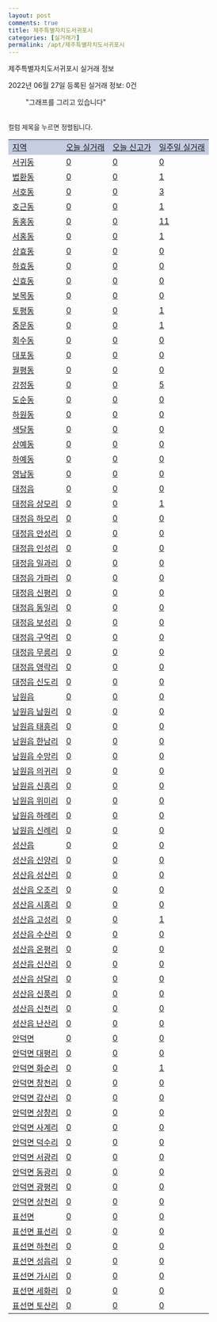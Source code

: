 ```yaml
---
layout: post
comments: true
title: 제주특별자치도서귀포시
categories: [실거래가]
permalink: /apt/제주특별자치도서귀포시
---
```


제주특별자치도서귀포시 실거래 정보

2022년 06월 27일 등록된 실거래 정보: 0건

<!--<script async src="https://pagead2.googlesyndication.com/pagead/js/adsbygoogle.js?client=ca-pub-3485438051770037"
 crossorigin="anonymous"></script>-->

<script type="text/javascript">
  google.charts.load('current', {'packages':['corechart']});
  google.charts.setOnLoadCallback(drawChart);

  function drawChart() {
    var data = google.visualization.arrayToDataTable([['거래일', '매매', '전월세', '전매'], ['21-01', 1, 1, 1], ['21-02', 0, 3, 0], ['21-03', 0, 1, 0], ['21-04', 0, 1, 0], ['21-05', 3, 7, 0], ['21-06', 42, 75, 7], ['21-07', 97, 96, 40], ['21-08', 80, 116, 33], ['21-09', 70, 74, 39], ['21-10', 89, 90, 38], ['21-11', 71, 88, 32], ['21-12', 94, 97, 20], ['22-01', 85, 91, 10], ['22-02', 86, 142, 10], ['22-03', 76, 132, 5], ['22-04', 77, 133, 14], ['22-05', 99, 116, 4], ['22-06', 25, 47, 2]]);

    var options = {
      title: '최근 1년간 유형별 거래량 추이',
      legend: { position: 'bottom' }
    };

    setTimeout(function() {
        var chart = new google.visualization.LineChart(document.getElementById('columnchart_material'));
        chart.draw(data, (options));
        document.getElementById('loading').style.display = 'none';
        var dayLabel = (new Date()).getDay();
        if (dayLabel < 2) {
            sorttable.innerSortFunction.apply(document.getElementById('week'), []);
            sorttable.innerSortFunction.apply(document.getElementById('week'), []);        
        }
        else {
            sorttable.innerSortFunction.apply(document.getElementById('today'), []);
            sorttable.innerSortFunction.apply(document.getElementById('today'), []);
        }
    }, 200);

  }
</script>

<div id="loading" style="z-index:20; display: block; margin-left: 35px">"그래프를 그리고 있습니다"</div>
<div id="columnchart_material" style="width: 95%; margin-left: -35px; display: block"></div>
<!--<div style="width: 95%; margin-left: -35px; display: block">
      <script async src="https://pagead2.googlesyndication.com/pagead/js/adsbygoogle.js?client=ca-pub-3485438051770037"
          crossorigin="anonymous"></script>
      <ins class="adsbygoogle"
          style="display:block"
          data-ad-format="fluid"
          data-ad-layout-key="-fb+5w+4e-db+86"
          data-ad-client="ca-pub-3485438051770037"
          data-ad-slot="1827090281"></ins>
      <script>
          (adsbygoogle = window.adsbygoogle || []).push({});
      </script>
</div>-->
<br>

<font size='small' style='font-size: small;'>컬럼 제목을 누르면 정렬됩니다.</font>
<table class="sortable">
  <tr style='background-color: rgba(114, 132, 186,0.4);'>
    <td id="region"><a href="#">지역</a></td>
    <td id="today"><a href="#">오늘 실거래</a></td>
    <td id="today_new"><a href="#">오늘 신고가</a></td>
    <td id="week"><a href="#">일주일 실거래</a></td>
  </tr>

  
  <tr class="item">
    <td><a href="제주특별자치도서귀포시서귀동">서귀동</a></td>
    <td><a href="제주특별자치도서귀포시서귀동">0</a></td>
    <td><a href="제주특별자치도서귀포시서귀동">0</a></td>
    <td><a href="제주특별자치도서귀포시서귀동">0</a></td>
  </tr>
    

  <tr class="item">
    <td><a href="제주특별자치도서귀포시법환동">법환동</a></td>
    <td><a href="제주특별자치도서귀포시법환동">0</a></td>
    <td><a href="제주특별자치도서귀포시법환동">0</a></td>
    <td><a href="제주특별자치도서귀포시법환동">1</a></td>
  </tr>
    

  <tr class="item">
    <td><a href="제주특별자치도서귀포시서호동">서호동</a></td>
    <td><a href="제주특별자치도서귀포시서호동">0</a></td>
    <td><a href="제주특별자치도서귀포시서호동">0</a></td>
    <td><a href="제주특별자치도서귀포시서호동">3</a></td>
  </tr>
    

  <tr class="item">
    <td><a href="제주특별자치도서귀포시호근동">호근동</a></td>
    <td><a href="제주특별자치도서귀포시호근동">0</a></td>
    <td><a href="제주특별자치도서귀포시호근동">0</a></td>
    <td><a href="제주특별자치도서귀포시호근동">1</a></td>
  </tr>
    

  <tr class="item">
    <td><a href="제주특별자치도서귀포시동홍동">동홍동</a></td>
    <td><a href="제주특별자치도서귀포시동홍동">0</a></td>
    <td><a href="제주특별자치도서귀포시동홍동">0</a></td>
    <td><a href="제주특별자치도서귀포시동홍동">11</a></td>
  </tr>
    

  <tr class="item">
    <td><a href="제주특별자치도서귀포시서홍동">서홍동</a></td>
    <td><a href="제주특별자치도서귀포시서홍동">0</a></td>
    <td><a href="제주특별자치도서귀포시서홍동">0</a></td>
    <td><a href="제주특별자치도서귀포시서홍동">1</a></td>
  </tr>
    

  <tr class="item">
    <td><a href="제주특별자치도서귀포시상효동">상효동</a></td>
    <td><a href="제주특별자치도서귀포시상효동">0</a></td>
    <td><a href="제주특별자치도서귀포시상효동">0</a></td>
    <td><a href="제주특별자치도서귀포시상효동">0</a></td>
  </tr>
    

  <tr class="item">
    <td><a href="제주특별자치도서귀포시하효동">하효동</a></td>
    <td><a href="제주특별자치도서귀포시하효동">0</a></td>
    <td><a href="제주특별자치도서귀포시하효동">0</a></td>
    <td><a href="제주특별자치도서귀포시하효동">0</a></td>
  </tr>
    

  <tr class="item">
    <td><a href="제주특별자치도서귀포시신효동">신효동</a></td>
    <td><a href="제주특별자치도서귀포시신효동">0</a></td>
    <td><a href="제주특별자치도서귀포시신효동">0</a></td>
    <td><a href="제주특별자치도서귀포시신효동">0</a></td>
  </tr>
    

  <tr class="item">
    <td><a href="제주특별자치도서귀포시보목동">보목동</a></td>
    <td><a href="제주특별자치도서귀포시보목동">0</a></td>
    <td><a href="제주특별자치도서귀포시보목동">0</a></td>
    <td><a href="제주특별자치도서귀포시보목동">0</a></td>
  </tr>
    

  <tr class="item">
    <td><a href="제주특별자치도서귀포시토평동">토평동</a></td>
    <td><a href="제주특별자치도서귀포시토평동">0</a></td>
    <td><a href="제주특별자치도서귀포시토평동">0</a></td>
    <td><a href="제주특별자치도서귀포시토평동">1</a></td>
  </tr>
    

  <tr class="item">
    <td><a href="제주특별자치도서귀포시중문동">중문동</a></td>
    <td><a href="제주특별자치도서귀포시중문동">0</a></td>
    <td><a href="제주특별자치도서귀포시중문동">0</a></td>
    <td><a href="제주특별자치도서귀포시중문동">1</a></td>
  </tr>
    

  <tr class="item">
    <td><a href="제주특별자치도서귀포시회수동">회수동</a></td>
    <td><a href="제주특별자치도서귀포시회수동">0</a></td>
    <td><a href="제주특별자치도서귀포시회수동">0</a></td>
    <td><a href="제주특별자치도서귀포시회수동">0</a></td>
  </tr>
    

  <tr class="item">
    <td><a href="제주특별자치도서귀포시대포동">대포동</a></td>
    <td><a href="제주특별자치도서귀포시대포동">0</a></td>
    <td><a href="제주특별자치도서귀포시대포동">0</a></td>
    <td><a href="제주특별자치도서귀포시대포동">0</a></td>
  </tr>
    

  <tr class="item">
    <td><a href="제주특별자치도서귀포시월평동">월평동</a></td>
    <td><a href="제주특별자치도서귀포시월평동">0</a></td>
    <td><a href="제주특별자치도서귀포시월평동">0</a></td>
    <td><a href="제주특별자치도서귀포시월평동">0</a></td>
  </tr>
    

  <tr class="item">
    <td><a href="제주특별자치도서귀포시강정동">강정동</a></td>
    <td><a href="제주특별자치도서귀포시강정동">0</a></td>
    <td><a href="제주특별자치도서귀포시강정동">0</a></td>
    <td><a href="제주특별자치도서귀포시강정동">5</a></td>
  </tr>
    

  <tr class="item">
    <td><a href="제주특별자치도서귀포시도순동">도순동</a></td>
    <td><a href="제주특별자치도서귀포시도순동">0</a></td>
    <td><a href="제주특별자치도서귀포시도순동">0</a></td>
    <td><a href="제주특별자치도서귀포시도순동">0</a></td>
  </tr>
    

  <tr class="item">
    <td><a href="제주특별자치도서귀포시하원동">하원동</a></td>
    <td><a href="제주특별자치도서귀포시하원동">0</a></td>
    <td><a href="제주특별자치도서귀포시하원동">0</a></td>
    <td><a href="제주특별자치도서귀포시하원동">0</a></td>
  </tr>
    

  <tr class="item">
    <td><a href="제주특별자치도서귀포시색달동">색달동</a></td>
    <td><a href="제주특별자치도서귀포시색달동">0</a></td>
    <td><a href="제주특별자치도서귀포시색달동">0</a></td>
    <td><a href="제주특별자치도서귀포시색달동">0</a></td>
  </tr>
    

  <tr class="item">
    <td><a href="제주특별자치도서귀포시상예동">상예동</a></td>
    <td><a href="제주특별자치도서귀포시상예동">0</a></td>
    <td><a href="제주특별자치도서귀포시상예동">0</a></td>
    <td><a href="제주특별자치도서귀포시상예동">0</a></td>
  </tr>
    

  <tr class="item">
    <td><a href="제주특별자치도서귀포시하예동">하예동</a></td>
    <td><a href="제주특별자치도서귀포시하예동">0</a></td>
    <td><a href="제주특별자치도서귀포시하예동">0</a></td>
    <td><a href="제주특별자치도서귀포시하예동">0</a></td>
  </tr>
    

  <tr class="item">
    <td><a href="제주특별자치도서귀포시영남동">영남동</a></td>
    <td><a href="제주특별자치도서귀포시영남동">0</a></td>
    <td><a href="제주특별자치도서귀포시영남동">0</a></td>
    <td><a href="제주특별자치도서귀포시영남동">0</a></td>
  </tr>
    

  <tr class="item">
    <td><a href="제주특별자치도서귀포시대정읍">대정읍</a></td>
    <td><a href="제주특별자치도서귀포시대정읍">0</a></td>
    <td><a href="제주특별자치도서귀포시대정읍">0</a></td>
    <td><a href="제주특별자치도서귀포시대정읍">0</a></td>
  </tr>
    

  <tr class="item">
    <td><a href="제주특별자치도서귀포시대정읍상모리">대정읍 상모리</a></td>
    <td><a href="제주특별자치도서귀포시대정읍상모리">0</a></td>
    <td><a href="제주특별자치도서귀포시대정읍상모리">0</a></td>
    <td><a href="제주특별자치도서귀포시대정읍상모리">1</a></td>
  </tr>
    

  <tr class="item">
    <td><a href="제주특별자치도서귀포시대정읍하모리">대정읍 하모리</a></td>
    <td><a href="제주특별자치도서귀포시대정읍하모리">0</a></td>
    <td><a href="제주특별자치도서귀포시대정읍하모리">0</a></td>
    <td><a href="제주특별자치도서귀포시대정읍하모리">0</a></td>
  </tr>
    

  <tr class="item">
    <td><a href="제주특별자치도서귀포시대정읍안성리">대정읍 안성리</a></td>
    <td><a href="제주특별자치도서귀포시대정읍안성리">0</a></td>
    <td><a href="제주특별자치도서귀포시대정읍안성리">0</a></td>
    <td><a href="제주특별자치도서귀포시대정읍안성리">0</a></td>
  </tr>
    

  <tr class="item">
    <td><a href="제주특별자치도서귀포시대정읍인성리">대정읍 인성리</a></td>
    <td><a href="제주특별자치도서귀포시대정읍인성리">0</a></td>
    <td><a href="제주특별자치도서귀포시대정읍인성리">0</a></td>
    <td><a href="제주특별자치도서귀포시대정읍인성리">0</a></td>
  </tr>
    

  <tr class="item">
    <td><a href="제주특별자치도서귀포시대정읍일과리">대정읍 일과리</a></td>
    <td><a href="제주특별자치도서귀포시대정읍일과리">0</a></td>
    <td><a href="제주특별자치도서귀포시대정읍일과리">0</a></td>
    <td><a href="제주특별자치도서귀포시대정읍일과리">0</a></td>
  </tr>
    

  <tr class="item">
    <td><a href="제주특별자치도서귀포시대정읍가파리">대정읍 가파리</a></td>
    <td><a href="제주특별자치도서귀포시대정읍가파리">0</a></td>
    <td><a href="제주특별자치도서귀포시대정읍가파리">0</a></td>
    <td><a href="제주특별자치도서귀포시대정읍가파리">0</a></td>
  </tr>
    

  <tr class="item">
    <td><a href="제주특별자치도서귀포시대정읍신평리">대정읍 신평리</a></td>
    <td><a href="제주특별자치도서귀포시대정읍신평리">0</a></td>
    <td><a href="제주특별자치도서귀포시대정읍신평리">0</a></td>
    <td><a href="제주특별자치도서귀포시대정읍신평리">0</a></td>
  </tr>
    

  <tr class="item">
    <td><a href="제주특별자치도서귀포시대정읍동일리">대정읍 동일리</a></td>
    <td><a href="제주특별자치도서귀포시대정읍동일리">0</a></td>
    <td><a href="제주특별자치도서귀포시대정읍동일리">0</a></td>
    <td><a href="제주특별자치도서귀포시대정읍동일리">0</a></td>
  </tr>
    

  <tr class="item">
    <td><a href="제주특별자치도서귀포시대정읍보성리">대정읍 보성리</a></td>
    <td><a href="제주특별자치도서귀포시대정읍보성리">0</a></td>
    <td><a href="제주특별자치도서귀포시대정읍보성리">0</a></td>
    <td><a href="제주특별자치도서귀포시대정읍보성리">0</a></td>
  </tr>
    

  <tr class="item">
    <td><a href="제주특별자치도서귀포시대정읍구억리">대정읍 구억리</a></td>
    <td><a href="제주특별자치도서귀포시대정읍구억리">0</a></td>
    <td><a href="제주특별자치도서귀포시대정읍구억리">0</a></td>
    <td><a href="제주특별자치도서귀포시대정읍구억리">0</a></td>
  </tr>
    

  <tr class="item">
    <td><a href="제주특별자치도서귀포시대정읍무릉리">대정읍 무릉리</a></td>
    <td><a href="제주특별자치도서귀포시대정읍무릉리">0</a></td>
    <td><a href="제주특별자치도서귀포시대정읍무릉리">0</a></td>
    <td><a href="제주특별자치도서귀포시대정읍무릉리">0</a></td>
  </tr>
    

  <tr class="item">
    <td><a href="제주특별자치도서귀포시대정읍영락리">대정읍 영락리</a></td>
    <td><a href="제주특별자치도서귀포시대정읍영락리">0</a></td>
    <td><a href="제주특별자치도서귀포시대정읍영락리">0</a></td>
    <td><a href="제주특별자치도서귀포시대정읍영락리">0</a></td>
  </tr>
    

  <tr class="item">
    <td><a href="제주특별자치도서귀포시대정읍신도리">대정읍 신도리</a></td>
    <td><a href="제주특별자치도서귀포시대정읍신도리">0</a></td>
    <td><a href="제주특별자치도서귀포시대정읍신도리">0</a></td>
    <td><a href="제주특별자치도서귀포시대정읍신도리">0</a></td>
  </tr>
    

  <tr class="item">
    <td><a href="제주특별자치도서귀포시남원읍">남원읍</a></td>
    <td><a href="제주특별자치도서귀포시남원읍">0</a></td>
    <td><a href="제주특별자치도서귀포시남원읍">0</a></td>
    <td><a href="제주특별자치도서귀포시남원읍">0</a></td>
  </tr>
    

  <tr class="item">
    <td><a href="제주특별자치도서귀포시남원읍남원리">남원읍 남원리</a></td>
    <td><a href="제주특별자치도서귀포시남원읍남원리">0</a></td>
    <td><a href="제주특별자치도서귀포시남원읍남원리">0</a></td>
    <td><a href="제주특별자치도서귀포시남원읍남원리">0</a></td>
  </tr>
    

  <tr class="item">
    <td><a href="제주특별자치도서귀포시남원읍태흥리">남원읍 태흥리</a></td>
    <td><a href="제주특별자치도서귀포시남원읍태흥리">0</a></td>
    <td><a href="제주특별자치도서귀포시남원읍태흥리">0</a></td>
    <td><a href="제주특별자치도서귀포시남원읍태흥리">0</a></td>
  </tr>
    

  <tr class="item">
    <td><a href="제주특별자치도서귀포시남원읍한남리">남원읍 한남리</a></td>
    <td><a href="제주특별자치도서귀포시남원읍한남리">0</a></td>
    <td><a href="제주특별자치도서귀포시남원읍한남리">0</a></td>
    <td><a href="제주특별자치도서귀포시남원읍한남리">0</a></td>
  </tr>
    

  <tr class="item">
    <td><a href="제주특별자치도서귀포시남원읍수망리">남원읍 수망리</a></td>
    <td><a href="제주특별자치도서귀포시남원읍수망리">0</a></td>
    <td><a href="제주특별자치도서귀포시남원읍수망리">0</a></td>
    <td><a href="제주특별자치도서귀포시남원읍수망리">0</a></td>
  </tr>
    

  <tr class="item">
    <td><a href="제주특별자치도서귀포시남원읍의귀리">남원읍 의귀리</a></td>
    <td><a href="제주특별자치도서귀포시남원읍의귀리">0</a></td>
    <td><a href="제주특별자치도서귀포시남원읍의귀리">0</a></td>
    <td><a href="제주특별자치도서귀포시남원읍의귀리">0</a></td>
  </tr>
    

  <tr class="item">
    <td><a href="제주특별자치도서귀포시남원읍신흥리">남원읍 신흥리</a></td>
    <td><a href="제주특별자치도서귀포시남원읍신흥리">0</a></td>
    <td><a href="제주특별자치도서귀포시남원읍신흥리">0</a></td>
    <td><a href="제주특별자치도서귀포시남원읍신흥리">0</a></td>
  </tr>
    

  <tr class="item">
    <td><a href="제주특별자치도서귀포시남원읍위미리">남원읍 위미리</a></td>
    <td><a href="제주특별자치도서귀포시남원읍위미리">0</a></td>
    <td><a href="제주특별자치도서귀포시남원읍위미리">0</a></td>
    <td><a href="제주특별자치도서귀포시남원읍위미리">0</a></td>
  </tr>
    

  <tr class="item">
    <td><a href="제주특별자치도서귀포시남원읍하례리">남원읍 하례리</a></td>
    <td><a href="제주특별자치도서귀포시남원읍하례리">0</a></td>
    <td><a href="제주특별자치도서귀포시남원읍하례리">0</a></td>
    <td><a href="제주특별자치도서귀포시남원읍하례리">0</a></td>
  </tr>
    

  <tr class="item">
    <td><a href="제주특별자치도서귀포시남원읍신례리">남원읍 신례리</a></td>
    <td><a href="제주특별자치도서귀포시남원읍신례리">0</a></td>
    <td><a href="제주특별자치도서귀포시남원읍신례리">0</a></td>
    <td><a href="제주특별자치도서귀포시남원읍신례리">0</a></td>
  </tr>
    

  <tr class="item">
    <td><a href="제주특별자치도서귀포시성산읍">성산읍</a></td>
    <td><a href="제주특별자치도서귀포시성산읍">0</a></td>
    <td><a href="제주특별자치도서귀포시성산읍">0</a></td>
    <td><a href="제주특별자치도서귀포시성산읍">0</a></td>
  </tr>
    

  <tr class="item">
    <td><a href="제주특별자치도서귀포시성산읍신양리">성산읍 신양리</a></td>
    <td><a href="제주특별자치도서귀포시성산읍신양리">0</a></td>
    <td><a href="제주특별자치도서귀포시성산읍신양리">0</a></td>
    <td><a href="제주특별자치도서귀포시성산읍신양리">0</a></td>
  </tr>
    

  <tr class="item">
    <td><a href="제주특별자치도서귀포시성산읍성산리">성산읍 성산리</a></td>
    <td><a href="제주특별자치도서귀포시성산읍성산리">0</a></td>
    <td><a href="제주특별자치도서귀포시성산읍성산리">0</a></td>
    <td><a href="제주특별자치도서귀포시성산읍성산리">0</a></td>
  </tr>
    

  <tr class="item">
    <td><a href="제주특별자치도서귀포시성산읍오조리">성산읍 오조리</a></td>
    <td><a href="제주특별자치도서귀포시성산읍오조리">0</a></td>
    <td><a href="제주특별자치도서귀포시성산읍오조리">0</a></td>
    <td><a href="제주특별자치도서귀포시성산읍오조리">0</a></td>
  </tr>
    

  <tr class="item">
    <td><a href="제주특별자치도서귀포시성산읍시흥리">성산읍 시흥리</a></td>
    <td><a href="제주특별자치도서귀포시성산읍시흥리">0</a></td>
    <td><a href="제주특별자치도서귀포시성산읍시흥리">0</a></td>
    <td><a href="제주특별자치도서귀포시성산읍시흥리">0</a></td>
  </tr>
    

  <tr class="item">
    <td><a href="제주특별자치도서귀포시성산읍고성리">성산읍 고성리</a></td>
    <td><a href="제주특별자치도서귀포시성산읍고성리">0</a></td>
    <td><a href="제주특별자치도서귀포시성산읍고성리">0</a></td>
    <td><a href="제주특별자치도서귀포시성산읍고성리">1</a></td>
  </tr>
    

  <tr class="item">
    <td><a href="제주특별자치도서귀포시성산읍수산리">성산읍 수산리</a></td>
    <td><a href="제주특별자치도서귀포시성산읍수산리">0</a></td>
    <td><a href="제주특별자치도서귀포시성산읍수산리">0</a></td>
    <td><a href="제주특별자치도서귀포시성산읍수산리">0</a></td>
  </tr>
    

  <tr class="item">
    <td><a href="제주특별자치도서귀포시성산읍온평리">성산읍 온평리</a></td>
    <td><a href="제주특별자치도서귀포시성산읍온평리">0</a></td>
    <td><a href="제주특별자치도서귀포시성산읍온평리">0</a></td>
    <td><a href="제주특별자치도서귀포시성산읍온평리">0</a></td>
  </tr>
    

  <tr class="item">
    <td><a href="제주특별자치도서귀포시성산읍신산리">성산읍 신산리</a></td>
    <td><a href="제주특별자치도서귀포시성산읍신산리">0</a></td>
    <td><a href="제주특별자치도서귀포시성산읍신산리">0</a></td>
    <td><a href="제주특별자치도서귀포시성산읍신산리">0</a></td>
  </tr>
    

  <tr class="item">
    <td><a href="제주특별자치도서귀포시성산읍삼달리">성산읍 삼달리</a></td>
    <td><a href="제주특별자치도서귀포시성산읍삼달리">0</a></td>
    <td><a href="제주특별자치도서귀포시성산읍삼달리">0</a></td>
    <td><a href="제주특별자치도서귀포시성산읍삼달리">0</a></td>
  </tr>
    

  <tr class="item">
    <td><a href="제주특별자치도서귀포시성산읍신풍리">성산읍 신풍리</a></td>
    <td><a href="제주특별자치도서귀포시성산읍신풍리">0</a></td>
    <td><a href="제주특별자치도서귀포시성산읍신풍리">0</a></td>
    <td><a href="제주특별자치도서귀포시성산읍신풍리">0</a></td>
  </tr>
    

  <tr class="item">
    <td><a href="제주특별자치도서귀포시성산읍신천리">성산읍 신천리</a></td>
    <td><a href="제주특별자치도서귀포시성산읍신천리">0</a></td>
    <td><a href="제주특별자치도서귀포시성산읍신천리">0</a></td>
    <td><a href="제주특별자치도서귀포시성산읍신천리">0</a></td>
  </tr>
    

  <tr class="item">
    <td><a href="제주특별자치도서귀포시성산읍난산리">성산읍 난산리</a></td>
    <td><a href="제주특별자치도서귀포시성산읍난산리">0</a></td>
    <td><a href="제주특별자치도서귀포시성산읍난산리">0</a></td>
    <td><a href="제주특별자치도서귀포시성산읍난산리">0</a></td>
  </tr>
    

  <tr class="item">
    <td><a href="제주특별자치도서귀포시안덕면">안덕면</a></td>
    <td><a href="제주특별자치도서귀포시안덕면">0</a></td>
    <td><a href="제주특별자치도서귀포시안덕면">0</a></td>
    <td><a href="제주특별자치도서귀포시안덕면">0</a></td>
  </tr>
    

  <tr class="item">
    <td><a href="제주특별자치도서귀포시안덕면대평리">안덕면 대평리</a></td>
    <td><a href="제주특별자치도서귀포시안덕면대평리">0</a></td>
    <td><a href="제주특별자치도서귀포시안덕면대평리">0</a></td>
    <td><a href="제주특별자치도서귀포시안덕면대평리">0</a></td>
  </tr>
    

  <tr class="item">
    <td><a href="제주특별자치도서귀포시안덕면화순리">안덕면 화순리</a></td>
    <td><a href="제주특별자치도서귀포시안덕면화순리">0</a></td>
    <td><a href="제주특별자치도서귀포시안덕면화순리">0</a></td>
    <td><a href="제주특별자치도서귀포시안덕면화순리">1</a></td>
  </tr>
    

  <tr class="item">
    <td><a href="제주특별자치도서귀포시안덕면창천리">안덕면 창천리</a></td>
    <td><a href="제주특별자치도서귀포시안덕면창천리">0</a></td>
    <td><a href="제주특별자치도서귀포시안덕면창천리">0</a></td>
    <td><a href="제주특별자치도서귀포시안덕면창천리">0</a></td>
  </tr>
    

  <tr class="item">
    <td><a href="제주특별자치도서귀포시안덕면감산리">안덕면 감산리</a></td>
    <td><a href="제주특별자치도서귀포시안덕면감산리">0</a></td>
    <td><a href="제주특별자치도서귀포시안덕면감산리">0</a></td>
    <td><a href="제주특별자치도서귀포시안덕면감산리">0</a></td>
  </tr>
    

  <tr class="item">
    <td><a href="제주특별자치도서귀포시안덕면상창리">안덕면 상창리</a></td>
    <td><a href="제주특별자치도서귀포시안덕면상창리">0</a></td>
    <td><a href="제주특별자치도서귀포시안덕면상창리">0</a></td>
    <td><a href="제주특별자치도서귀포시안덕면상창리">0</a></td>
  </tr>
    

  <tr class="item">
    <td><a href="제주특별자치도서귀포시안덕면사계리">안덕면 사계리</a></td>
    <td><a href="제주특별자치도서귀포시안덕면사계리">0</a></td>
    <td><a href="제주특별자치도서귀포시안덕면사계리">0</a></td>
    <td><a href="제주특별자치도서귀포시안덕면사계리">0</a></td>
  </tr>
    

  <tr class="item">
    <td><a href="제주특별자치도서귀포시안덕면덕수리">안덕면 덕수리</a></td>
    <td><a href="제주특별자치도서귀포시안덕면덕수리">0</a></td>
    <td><a href="제주특별자치도서귀포시안덕면덕수리">0</a></td>
    <td><a href="제주특별자치도서귀포시안덕면덕수리">0</a></td>
  </tr>
    

  <tr class="item">
    <td><a href="제주특별자치도서귀포시안덕면서광리">안덕면 서광리</a></td>
    <td><a href="제주특별자치도서귀포시안덕면서광리">0</a></td>
    <td><a href="제주특별자치도서귀포시안덕면서광리">0</a></td>
    <td><a href="제주특별자치도서귀포시안덕면서광리">0</a></td>
  </tr>
    

  <tr class="item">
    <td><a href="제주특별자치도서귀포시안덕면동광리">안덕면 동광리</a></td>
    <td><a href="제주특별자치도서귀포시안덕면동광리">0</a></td>
    <td><a href="제주특별자치도서귀포시안덕면동광리">0</a></td>
    <td><a href="제주특별자치도서귀포시안덕면동광리">0</a></td>
  </tr>
    

  <tr class="item">
    <td><a href="제주특별자치도서귀포시안덕면광평리">안덕면 광평리</a></td>
    <td><a href="제주특별자치도서귀포시안덕면광평리">0</a></td>
    <td><a href="제주특별자치도서귀포시안덕면광평리">0</a></td>
    <td><a href="제주특별자치도서귀포시안덕면광평리">0</a></td>
  </tr>
    

  <tr class="item">
    <td><a href="제주특별자치도서귀포시안덕면상천리">안덕면 상천리</a></td>
    <td><a href="제주특별자치도서귀포시안덕면상천리">0</a></td>
    <td><a href="제주특별자치도서귀포시안덕면상천리">0</a></td>
    <td><a href="제주특별자치도서귀포시안덕면상천리">0</a></td>
  </tr>
    

  <tr class="item">
    <td><a href="제주특별자치도서귀포시표선면">표선면</a></td>
    <td><a href="제주특별자치도서귀포시표선면">0</a></td>
    <td><a href="제주특별자치도서귀포시표선면">0</a></td>
    <td><a href="제주특별자치도서귀포시표선면">0</a></td>
  </tr>
    

  <tr class="item">
    <td><a href="제주특별자치도서귀포시표선면표선리">표선면 표선리</a></td>
    <td><a href="제주특별자치도서귀포시표선면표선리">0</a></td>
    <td><a href="제주특별자치도서귀포시표선면표선리">0</a></td>
    <td><a href="제주특별자치도서귀포시표선면표선리">0</a></td>
  </tr>
    

  <tr class="item">
    <td><a href="제주특별자치도서귀포시표선면하천리">표선면 하천리</a></td>
    <td><a href="제주특별자치도서귀포시표선면하천리">0</a></td>
    <td><a href="제주특별자치도서귀포시표선면하천리">0</a></td>
    <td><a href="제주특별자치도서귀포시표선면하천리">0</a></td>
  </tr>
    

  <tr class="item">
    <td><a href="제주특별자치도서귀포시표선면성읍리">표선면 성읍리</a></td>
    <td><a href="제주특별자치도서귀포시표선면성읍리">0</a></td>
    <td><a href="제주특별자치도서귀포시표선면성읍리">0</a></td>
    <td><a href="제주특별자치도서귀포시표선면성읍리">0</a></td>
  </tr>
    

  <tr class="item">
    <td><a href="제주특별자치도서귀포시표선면가시리">표선면 가시리</a></td>
    <td><a href="제주특별자치도서귀포시표선면가시리">0</a></td>
    <td><a href="제주특별자치도서귀포시표선면가시리">0</a></td>
    <td><a href="제주특별자치도서귀포시표선면가시리">0</a></td>
  </tr>
    

  <tr class="item">
    <td><a href="제주특별자치도서귀포시표선면세화리">표선면 세화리</a></td>
    <td><a href="제주특별자치도서귀포시표선면세화리">0</a></td>
    <td><a href="제주특별자치도서귀포시표선면세화리">0</a></td>
    <td><a href="제주특별자치도서귀포시표선면세화리">0</a></td>
  </tr>
    

  <tr class="item">
    <td><a href="제주특별자치도서귀포시표선면토산리">표선면 토산리</a></td>
    <td><a href="제주특별자치도서귀포시표선면토산리">0</a></td>
    <td><a href="제주특별자치도서귀포시표선면토산리">0</a></td>
    <td><a href="제주특별자치도서귀포시표선면토산리">0</a></td>
  </tr>
    


</table>


    